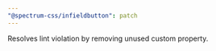 ```yaml
---
"@spectrum-css/infieldbutton": patch
---
```


Resolves lint violation by removing unused custom property.
